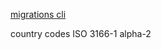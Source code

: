 [migrations cli](https://knexjs.org/guide/migrations.html#migration-cli)

country codes ISO 3166-1 alpha-2
